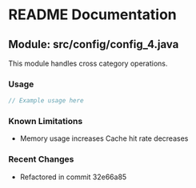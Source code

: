# README Documentation

## Module: src/config/config_4.java

This module handles cross category operations.

### Usage

```javascript
// Example usage here
```

### Known Limitations

- Memory usage increases Cache hit rate decreases

### Recent Changes

- Refactored in commit 32e66a85
